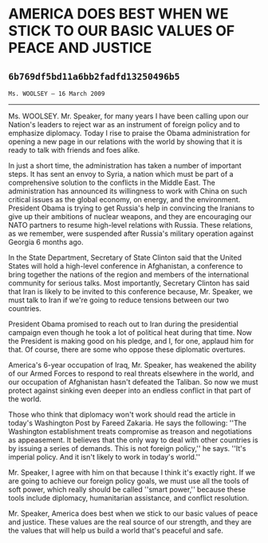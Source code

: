 # AMERICA DOES BEST WHEN WE STICK TO OUR BASIC VALUES OF PEACE AND  JUSTICE
## `6b769df5bd11a6bb2fadfd13250496b5`
`Ms. WOOLSEY — 16 March 2009`

---


Ms. WOOLSEY. Mr. Speaker, for many years I have been calling upon our 
Nation's leaders to reject war as an instrument of foreign policy and 
to emphasize diplomacy. Today I rise to praise the Obama administration 
for opening a new page in our relations with the world by showing that 
it is ready to talk with friends and foes alike.

In just a short time, the administration has taken a number of 
important steps. It has sent an envoy to Syria, a nation which must be 
part of a comprehensive solution to the conflicts in the Middle East. 
The administration has announced its willingness to work with China on 
such critical issues as the global economy, on energy, and the 
environment. President Obama is trying to get Russia's help in 
convincing the Iranians to give up their ambitions of nuclear weapons, 
and they are encouraging our NATO partners to resume high-level 
relations with Russia. These relations, as we remember, were suspended 
after Russia's military operation against Georgia 6 months ago.

In the State Department, Secretary of State Clinton said that the 
United States will hold a high-level conference in Afghanistan, a 
conference to bring together the nations of the region and members of 
the international community for serious talks. Most importantly, 
Secretary Clinton has said that Iran is likely to be invited to this 
conference because, Mr. Speaker, we must talk to Iran if we're going to 
reduce tensions between our two countries.

President Obama promised to reach out to Iran during the presidential 
campaign even though he took a lot of political heat during that time. 
Now the President is making good on his pledge, and I, for one, applaud 
him for that. Of course, there are some who oppose these diplomatic 
overtures.

America's 6-year occupation of Iraq, Mr. Speaker, has weakened the 
ability of our Armed Forces to respond to real threats elsewhere in the 
world, and our occupation of Afghanistan hasn't defeated the Taliban. 
So now we must protect against sinking even deeper into an endless 
conflict in that part of the world.

Those who think that diplomacy won't work should read the article in 
today's Washington Post by Fareed Zakaria. He says the following: ''The 
Washington establishment treats compromise as treason and negotiations 
as appeasement. It believes that the only way to deal with other 
countries is by issuing a series of demands. This is not foreign 
policy,'' he says. ''It's imperial policy. And it isn't likely to work 
in today's world.''

Mr. Speaker, I agree with him on that because I think it's exactly 
right. If we are going to achieve our foreign policy goals, we must use 
all the tools of soft power, which really should be called ''smart 
power,'' because these tools include diplomacy, humanitarian 
assistance, and conflict resolution.

Mr. Speaker, America does best when we stick to our basic values of 
peace and justice. These values are the real source of our strength, 
and they are the values that will help us build a world that's peaceful 
and safe.
